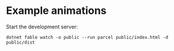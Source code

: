 # Example animations

Start the development server: 

```
dotnet fable watch -o public --run parcel public/index.html -d public/dist
```
